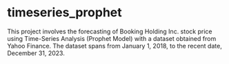 # timeseries_prophet
This project involves the forecasting of Booking Holding Inc. stock price using Time-Series Analysis (Prophet Model) with a dataset obtained from Yahoo Finance. The dataset spans from January 1, 2018, to the recent date, December 31, 2023. 
